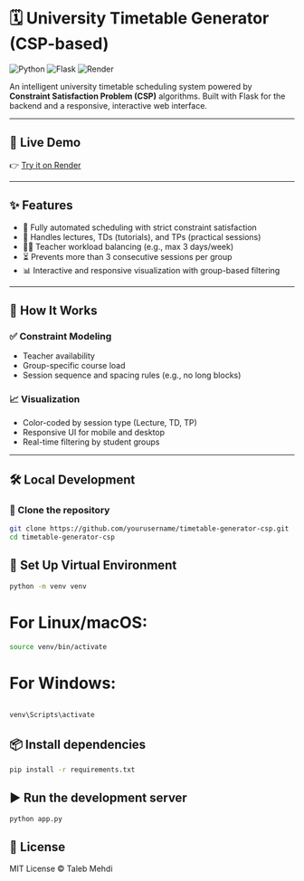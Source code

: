 # 🗓️ University Timetable Generator (CSP-based)

![Python](https://img.shields.io/badge/python-3.9+-blue.svg)
![Flask](https://img.shields.io/badge/flask-2.0+-green.svg)
![Render](https://img.shields.io/badge/deployed%20on-render-5C4EE5.svg)

An intelligent university timetable scheduling system powered by **Constraint Satisfaction Problem (CSP)** algorithms. Built with Flask for the backend and a responsive, interactive web interface.

---

## 🚀 Live Demo

👉 [Try it on Render](https://timetable-generator-csp-26um.onrender.com/)

---

## ✨ Features

- 🎯 Fully automated scheduling with strict constraint satisfaction  
- 🏫 Handles lectures, TDs (tutorials), and TPs (practical sessions)  
- 👨‍🏫 Teacher workload balancing (e.g., max 3 days/week)  
- ⏳ Prevents more than 3 consecutive sessions per group  
- 📊 Interactive and responsive visualization with group-based filtering  

---

## 🧠 How It Works

### ✅ Constraint Modeling

- Teacher availability  
- Group-specific course load  
- Session sequence and spacing rules (e.g., no long blocks)  

### 📈 Visualization

- Color-coded by session type (Lecture, TD, TP)  
- Responsive UI for mobile and desktop  
- Real-time filtering by student groups  

---

## 🛠️ Local Development

### 🔄 Clone the repository

```bash
git clone https://github.com/yourusername/timetable-generator-csp.git
cd timetable-generator-csp
```

## 🐍 Set Up Virtual Environment

```bash
python -m venv venv
```

# For Linux/macOS:

```bash
source venv/bin/activate
```
# For Windows:
```bash

venv\Scripts\activate
```

## 📦 Install dependencies

```bash
pip install -r requirements.txt
```

## ▶️ Run the development server

```bash
python app.py
```

## 📄 License
MIT License © Taleb Mehdi
